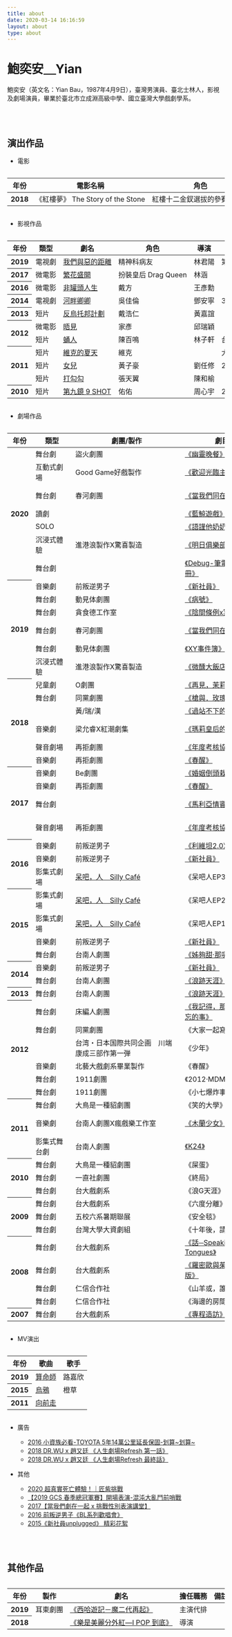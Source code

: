 ```yaml
---
title: about
date: 2020-03-14 16:16:59
layout: about
type: about
---
```

# 鮑奕安＿Yian

鮑奕安（英文名：Yian Bau，1987年4月9日），臺灣男演員、臺北士林人，影視及劇場演員，畢業於臺北市立成淵高級中學、國立臺灣大學戲劇學系。

<br/>
<br/>
<style>
.rsp-table { max-width: 100%; width: 100%; overflow-y: auto;}
.rsp-table table { width: 1256px !important;}
@media screen and (min-width: 150px) and (max-width: 768px) {.rsp-table table th, .rsp-table table td {white-space: nowrap;}}
</style>

## 演出作品

- 電影
<div class="rsp-table">
<table class="table table-borderless table-dark">
  <thead>
    <tr>
      <th scope="col" style="text-align: center;vertical-align: middle;">年份</th>
      <th scope="col">電影名稱</th>
      <th scope="col">角色</th>
      <th scope="col">導演</th>
    </tr>
  </thead>
  <tbody>
    <tr>
      <th style="text-align: center;vertical-align: middle;">2018</th>
      <td>《紅樓夢》 The Story of the Stone</td>
      <td>紅樓十二金釵選拔的參賽者之一</td>
      <td>吳星翔</td>
    </tr> 
  </tbody>
</table>
</div>


- 影視作品
<div class="rsp-table">
<table class="table table-borderless table-dark">
  <thead>
    <tr>
      <th scope="col" style="text-align: center;vertical-align: middle;">年份</th>
      <th scope="col">類型</th>
      <th scope="col">劇名</th>
      <th scope="col">角色</th>
      <th scope="col">導演</th>
      <th scope="col">備註</th>
    </tr>
  </thead>
  <tbody>
    <tr>
      <th style="text-align: center;vertical-align: middle;">2019</th>
      <td>電視劇</td>
      <td><a href="https://www.pts.org.tw/theworld_betweenus/index.html" target="_blank">我們與惡的距離</a></td>
      <td>精神科病友</td>
      <td>林君陽</td>
      <td>第10集</td>
    </tr> 
    <tr>
      <th style="text-align: center;vertical-align: middle;">2017</th>
      <td>微電影</td>
      <td><a href="/2020/04/03/blossom-2017/">繁花盛開</a></td>
      <td>扮裝皇后 Drag Queen</td>
      <td>林涵</td>
      <td> </td>
    </tr> 
    <tr>
      <th style="text-align: center;vertical-align: middle;">2016</th>
      <td>微電影</td>
      <td><a href="https://www.viddsee.com/video/not-an-unchangeable-life-of-fun/guydp?locale=zh" target="_blank">非罐頭人生</a></td>
      <td>戴方</td>
      <td>王彥勳</td>
      <td> </td>
    </tr> 
     <tr>
      <th style="text-align: center;vertical-align: middle;">2014</th>
      <td>電視劇</td>
      <td><a href="/2020/03/30/love-by-the-river/">河畔卿卿</a></td>
      <td>吳佳倫</td>
      <td>鄧安寧</td>
      <td>35~40集</td>
    </tr> 
     <tr>
      <th style="text-align: center;vertical-align: middle;">2013</th>
      <td>短片</td>
      <td><a href="https://www.youtube.com/watch?v=n1RjzhREBsc" target="_blank">反烏托邦計劃</a></td>
      <td>戴浩仁</td>
      <td>黃嘉誼</td>
      <td> </td>
    </tr> 
     <tr>
      <th scope="row" rowspan="2" style="text-align: center;vertical-align: middle;">2012</th>
      <td>微電影</td>
      <td><a href="https://www.youtube.com/watch?v=bbF6vF-8DoU" target="_blank">晤見</a></td>
      <td>家彥</td>
      <td>邱瑞穎</td>
      <td> </td>
    </tr> 
    <tr>
      <td>短片</td>
      <td><a href="/2020/03/28/pupae-2012/">蛹人</a></td>
      <td>陳百鳴</td>
      <td>林子軒</td>
      <td>台藝大電影系第97級畢業展</td>
    </tr> 
     <tr>
      <th scope="row" rowspan="3" style="text-align: center;vertical-align: middle;">2011</th>
      <td>短片</td>
      <td><a href="https://www.facebook.com/pg/Sohardfilmfestival/photos/?tab=album&album_id=220103908010591" target="_blank">維克的夏天</a></td>
      <td>維克</td>
      <td> </td>
      <td>大不易影展，由易智言老師指導</td>
    </tr> 
    <tr>
      <td>短片</td>
      <td><a href="/2020/03/22/daughter-2011/">女兒</a></td>
      <td>黃子豪</td>
      <td>劉任修</td>
      <td>2011年輔仁大學 影像傳播學系第十三屆畢業製作</td>
    </tr> 
     <tr>
      <td>短片</td>
      <td><a href="https://www.youtube.com/watch?v=B0dJtGIVpjM" target="_blank">打勾勾</a></td>
      <td>張天翼</td>
      <td>陳和榆</td>
      <td> </td>
    </tr> 
    <tr>
      <th style="text-align: center;vertical-align: middle;">2010</th>
      <td>短片</td>
      <td><a href="https://www.youtube.com/watch?v=GD6Bl2fJqAY" target="_blank">第九鏡 9 SHOT</a></td>
      <td>佑佑</td>
      <td>周心宇</td>
      <td>2011女性影展《身體女人 展演性別》</td>
    </tr> 
  </tbody>
</table>
</div>

- 劇場作品
<div class="rsp-table">
<table class="table table-borderless table-dark">
  <thead>
    <tr>
      <th scope="col" style="text-align: center;vertical-align: middle;">年份</th>
      <th scope="col">類型</th>
      <th scope="col">劇團/製作</th>
      <th scope="col">劇目</th>
      <th scope="col">角色</th>
      <th scope="col">導演</th>
      <th scope="col">備註</th>
    </tr>
  </thead>
  <tbody>
    <tr>
      <th scope="row" rowspan="7" style="text-align: center;vertical-align: middle;">2020</th>
      <td>舞台劇</td>
      <td>盜火劇團</td>
      <td><a href="/2020/04/05/the-last-dinner/">《幽靈晚餐》</a></td>
      <td>林文傑</td>
      <td>何應權</td>
      <td>2020臺南藝術節 臺灣首演</td>
    </tr> 
    <tr>
      <td>互動式劇場</td>
      <td>Good Game好戲製作</td>
      <td><a href="https://www.tikipoki.com.tw/portfolio/good-game%E5%A5%BD%E6%88%B2%E8%A3%BD%E4%BD%9C%E3%80%8A%E6%AD%A1%E8%BF%8E%E5%85%89%E8%87%A8%E4%B8%BB%E5%BB%9A%E4%B9%8B%E5%AE%B6%E3%80%8B%E4%BA%92%E5%8B%95%E5%BC%8F%E5%8A%87%E5%A0%B4/" target="_blank">《歡迎光臨主廚之家》</a></td>
      <td>鬼廚師</td>
      <td>何安妘</td>
      <td> </td>
    </tr> 
    <tr>
      <td>舞台劇</td>
      <td>春河劇團</td>
      <td><a href="https://www.artsticket.com.tw/CKSCC2005/Product/Product00/ProductsDetailsPage.aspx?ProductID=rotyiUrPteQtIXyZ%2fGx5dg" target="_blank">《當我們同在一起》</a></td>
      <td>心靈大師/教官/超商店員/吉他手</td>
      <td>韋以丞</td>
      <td>2020秋．藝術季</td>
    </tr> 
    <tr>
      <td>讀劇</td>
      <td> </td>
      <td><a href="https://www.artsticket.com.tw/ckscc2005/Product/Product00/ProductsDetailsPage.aspx?ProductID=rotyiUrPteSHJinIMgWvG">《藍鯨遊戲》</a></td>
      <td>范天宇</td>
      <td> </td>
      <td>2020新北市音樂劇劇本孵化暨讀劇演出</td>
    </tr> 
     <tr>
      <td>SOLO</td>
      <td> </td>
      <td><a href="https://www.facebook.com/Childbirth.birth/posts/3586724521338823" target="_blank">《語謹他奶奶的》</a></td>
      <td>鮑語謹</td>
      <td> </td>
      <td> </td>
    </tr> 
    <tr>
      <td>沉浸式體驗</td>
      <td>進港浪製作X驚喜製造</td>
      <td><a href="/2020/04/05/club-tomorrow/">《明日俱樂部》</a></td>
      <td>艾德</td>
      <td>洪唯堯</td>
      <td> </td>
    </tr> 
    <tr>
      <td>舞台劇</td>
      <td> </td>
      <td><a href="https://www.facebook.com/Debugthestage/" target="_blank">《Debug-筆電的使用手冊》</a></td>
      <td>丹木源</td>
      <td> </td>
      <td>延期</td>
    </tr> 
    <tr>
      <th scope="row" rowspan="6" style="text-align: center;vertical-align: middle;">2019</th>
      <td>音樂劇</td>
      <td>前叛逆男子</td>
      <td><a href="/2020/04/05/the-new-member/">《新社員》</a></td>
      <td>安啟凡</td>
      <td>黃緣文</td>
      <td>BL系列Ⅰ 2019四度加演</td>
    </tr> 
    <tr>
      <td>舞台劇</td>
      <td>動見体劇團</td>
      <td><a href="http://www.wuzhenfestival.com/index.php?m=Xijujie&a=teyaojumudetail&cid=57&aid=815" target="_blank">《病號》</a></td>
      <td>弟弟</td>
      <td>符宏征</td>
      <td>2019烏鎮戲劇節特邀劇目</td>
    </tr> 
    <tr>
      <td>舞台劇</td>
      <td>貪食德工作室</td>
      <td><a href="https://www.hadesapocalypse.com/" target="_blank">《陰間條例x冥戰錄》</a></td>
      <td>包順安/漫畫家</td>
      <td>蘇洋徵</td>
      <td> </td>
    </tr> 
    <tr>
      <td>舞台劇</td>
      <td>春河劇團</td>
      <td><a href="https://www.artsticket.com.tw/CKSCC2005/Product/Product00/ProductsDetailsPage.aspx?ProductID=rotyiUrPteT3NC3EF8DwXQ&cksccadtype=A" target="_blank">《當我們同在一起》</a></td>
      <td>心靈大師/教官/超商店員/吉他手</td>
      <td>韋以丞</td>
      <td> </td>
    </tr> 
    <tr>
      <td>舞台劇</td>
      <td>動見体劇團</td>
      <td><a href="https://www.facebook.com/movetheatrefans/posts/10158378816936110?__xts__[0]=68.ARAfsVCMD04hSEU8iFtQ6VfGgH3RTgO2fSGQrHV11LG8-QIXwy7p9zLGENMyNzVPwcTk3ST8jsUC_MMww7HrWKWRX3WbPcJ7H1iG4ISk-Y0DVxbr_u_inNe7MlQeo_7bEV_sFHFQ87jdytFGnfFXt0UlIr-yHYfapLGptG_AWA-J3yJf4pTQWu1_76vK1ZE9xsx5xjSAQ_dDM9UP_TdWUnpGTvKpoznBjwcP0heADc15Jm5Ka47gIho-Y7nejI8DWVuV9hEqZ-m2accy_o5HLAhrcqsac5D3HltGDOolquvXb4LJMxpgf7BYs-NC4trSMDpjCMyUTrbG5WLiqbD2&__tn__=-R" target="_blank">《XY事件簿》</a></td>
      <td>吳念</td>
      <td>王靖惇</td>
      <td> </td>
    </tr> 
    <tr>
      <td>沉浸式體驗</td>
      <td>進港浪製作X驚喜製造</td>
      <td><a href="/2020/04/05/the-great-tipsy/">《微醺大飯店》</a></td>
      <td>Lobby Boy/王子</td>
      <td>洪唯堯</td>
      <td> </td>
    </tr> 
    <tr>
      <th scope="row" rowspan="6" style="text-align: center;vertical-align: middle;">2018</th>
      <td>兒童劇</td>
      <td>O劇團</td>
      <td><a href="https://www.facebook.com/yianbauofficial/posts/1966114943436341?__xts__[0]=68.ARDOlQigvoJ8ghdsX5nvqAxv4Jj4j5EWZ1MKls7sG1gOlnIbTzF56P3o8uk6DwigVOkfq9dAsBN3AU7UCzm-OR3V02_sQPpsLMrwOQFZeghsdrewmF_kvHXYVHKgxI3OEyR1nPVxf6cazXyHj0-AeWs1uUXa22NiEbI46nJ3_Zb7SNWVhXRnwcX-n1aDjb4Dq8AmKASgQlOvN9ATcaB8PG-7mGNCnpyzorc98AWpNQSWLEm-8KjL5LVWlzfIHAtH_iA_UICPXwtWl6U-rntZDyZGZQJ63o_s9j0E05-B3EGTTzptFJ-r4_79skhoItmwwcGvDjWI4_j9T16N3shGaMJpeJ6K&__tn__=-R" target="_blank">《再見，茉莉，花》</a></td>
      <td>小丑</td>
      <td>陳威宇</td>
      <td> </td>
    </tr> 
    <tr>
      <td>舞台劇</td>
      <td>同黨劇團</td>
      <td><a href="/2020/04/04/gun-rose/">《槍與．玫瑰》</a></td>
      <td>李文生</td>
      <td>蘇洋徵</td>
      <td> </td>
    </tr> 
    <tr>
      <td> </td>
      <td>黃/瑞/漢</td>
      <td><a href="https://www.facebook.com/events/281848915873346/" target="_blank">《過站不下的心理時間》</a></td>
      <td>領航員</td>
      <td>黃/瑞/漢</td>
      <td>黃郁晴、周瑞祥、李國漢暨集體創作</td>
    </tr> 
    <tr>
      <td>音樂劇</td>
      <td>梁允睿X紅潮劇集</td>
      <td><a href="/2020/04/04/the-dress-2018/">《瑪莉皇后的禮服》</a></td>
      <td>正太（裁縫師）</td>
      <td>梁允睿/王靖惇</td>
      <td> </td>
    </tr> 
    <tr>
      <td>聲音劇場</td>
      <td>再拒劇團</td>
      <td><a href="https://www.youtube.com/watch?v=IkmHAi94aMs" target="_blank">《年度考核協奏》</a></td>
      <td>樂手表演者</td>
      <td>黃思農</td>
      <td>2018白晝之夜回歸重現</td>
    </tr> 
    <tr>
      <td>音樂劇</td>
      <td>再拒劇團</td>
      <td><a href="/2020/04/05/fruhlings-erwachen/">《春醒》</a></td>
      <td>莫里斯</td>
      <td>黃緣文</td>
      <td> </td>
    </tr> 
    <tr>
      <th scope="row" rowspan="4" style="text-align: center;vertical-align: middle;">2017</th>
      <td>音樂劇</td>
      <td>Be劇團</td>
      <td><a href="https://mailchi.mp/qq/be9" target="_blank">《婚姻倒頭栽》</a></td>
      <td>程文青</td>
      <td>吳亮澄</td>
      <td>房間小戲9</td>
    </tr> 
    <tr>
      <td>音樂劇</td>
      <td>再拒劇團</td>
      <td><a href="/2020/04/05/fruhlings-erwachen/">《春醒》</a></td>
      <td>莫里斯</td>
      <td>黃緣文</td>
      <td> </td>
    </tr> 
    <tr>
      <td>舞台劇</td>
      <td> </td>
      <td><a href="https://www.artsticket.com.tw/CKSCC2005/Product/Product00/ProductsDetailsPage.aspx?ProductID=hsobWfDDQ3RwSCZ4xN12o" target="_blank">《馬利亞情竇初開》</a></td>
      <td>男同志</td>
      <td>杜思慧/許芃</td>
      <td>由傅裕惠、杜思慧、許芃、王廣耘共同創作</td>
    </tr> 
    <tr>
      <td>聲音劇場</td>
      <td>再拒劇團</td>
      <td><a href="https://www.youtube.com/watch?v=IkmHAi94aMs" target="_blank">《年度考核協奏》</a></td>
      <td>樂手表演者</td>
      <td>黃思農</td>
      <td>首演於2017年北美館展覽「社交場」開幕，後受邀至橫濱藝術集會（TPAM）</td>
    </tr> 
    <tr>
      <th scope="row" rowspan="3" style="text-align: center;vertical-align: middle;">2016</th>
      <td>音樂劇</td>
      <td>前叛逆男子</td>
      <td><a href="/2020/04/05/leviathan20/">《利維坦2.0》</a></td>
      <td>渡渡鳥</td>
      <td>黃緣文</td>
      <td>BL系列Ⅱ</td>
    </tr> 
    <tr>
      <td>音樂劇</td>
      <td>前叛逆男子</td>
      <td><a href="/2020/04/05/the-new-member/">《新社員》</a></td>
      <td>安啟凡</td>
      <td>黃緣文</td>
      <td>BL系列Ⅰ 2016衛武營藝術祭-戲劇旗艦</td>
    </tr> 
    <tr>
      <td>影集式劇場</td>
      <td><a href="https://www.facebook.com/taipeiersillycafe/" target="_blank">呆吧，人＿Silly Café</a></td>
      <td>《呆吧人EP3》</td>
      <td>阿寬</td>
      <td>戴秉彬</td>
      <td> </td>
    </tr> 
    <tr>
      <th scope="row" rowspan="4" style="text-align: center;vertical-align: middle;">2015</th>
      <td>影集式劇場</td>
      <td><a href="https://www.facebook.com/taipeiersillycafe/" target="_blank">呆吧，人＿Silly Café</a></td>
      <td>《呆吧人EP2》</td>
      <td>阿寬</td>
      <td>簡莉穎</td>
      <td> </td>
    </tr> 
    <tr>
      <td>影集式劇場</td>
      <td><a href="https://www.facebook.com/taipeiersillycafe/" target="_blank">呆吧，人＿Silly Café</a></td>
      <td>《呆吧人EP1》</td>
      <td>阿寬</td>
      <td> </td>
      <td> </td>
    </tr> 
    <tr>
      <td>音樂劇</td>
      <td>前叛逆男子</td>
      <td><a href="/2020/04/05/the-new-member/">《新社員》</a></td>
      <td>安啟凡</td>
      <td>黃緣文</td>
      <td>BL系列Ⅰ 2015青春加演</td>
    </tr> 
    <tr>
      <td>舞台劇</td>
      <td>台南人劇團</td>
      <td><a href="/2020/04/03/belle-repreive-2015">《姊夠甜‧那吸》</a></td>
      <td>白蘭琪</td>
      <td>許芃</td>
      <td> </td>
    </tr> 
    <tr>
      <th scope="row" rowspan="2" style="text-align: center;vertical-align: middle;">2014</th>
      <td>音樂劇</td>
      <td>前叛逆男子</td>
      <td><a href="/2020/04/05/the-new-member/">《新社員》</a></td>
      <td>安啟凡</td>
      <td>黃緣文</td>
      <td>BL系列Ⅰ 2014首演</td>
    </tr> 
    <tr>
      <td>舞台劇</td>
      <td>台南人劇團</td>
      <td><a href="http://tainanerensemble.org/portal/index.php?option=com_content&view=article&id=233:2013-08-31-01-48-51&catid=34:2009-10-14-02-46-56&Itemid=93" target="_blank">《浪跡天涯》</a></td>
      <td>Rudy</td>
      <td>鍾翰</td>
      <td>2014春天戲水</td>
    </tr> 
    <tr>
      <th style="text-align: center;vertical-align: middle;">2013</th>
      <td>舞台劇</td>
      <td>台南人劇團</td>
      <td><a href="http://tainanerensemble.org/portal/index.php?option=com_content&view=article&id=233:2013-08-31-01-48-51&catid=34:2009-10-14-02-46-56&Itemid=93" target="_blank">《浪跡天涯》</a></td>
      <td>Rudy</td>
      <td>鍾翰</td>
      <td> </td>
     </tr>
     <tr>
      <th scope="row" rowspan="6" style="text-align: center;vertical-align: middle;">2012</th>
      <td>舞台劇</td>
      <td>床編人劇團</td>
      <td><a href="https://www.youtube.com/watch?time_continue=11&v=tZgC9fpT8nA&feature=emb_logo" target="_blank">《我記得，那些世界遺忘的事》</a></td>
      <td> </td>
      <td>王又禾</td>
      <td> </td>
    </tr> 
    <tr>
      <td>舞台劇</td>
      <td>同黨劇團</td>
      <td>《大家一起寫訃文》</td>
      <td> </td>
      <td>謝東寧</td>
      <td> </td>
    </tr> 
    <tr>
      <td> </td>
      <td>台湾・日本国際共同企画　川端康成三部作第一弾</td>
      <td>《少年》</td>
      <td></td>
      <td></td>
      <td> </td>
    </tr> 
    <tr>
      <td>音樂劇</td>
      <td>北藝大戲劇系畢業製作</td>
      <td>《春醒》</td>
      <td>莫里斯</td>
      <td>黃緣文</td>
      <td>國立臺北藝術大學戲劇學院 2012春季公演</td>
    </tr> 
    <tr>
      <td>舞台劇</td>
      <td>1911劇團</td>
      <td>《2012‧MDMA‧莎樂美》</td>
      <td> </td>
      <td>朱育宏</td>
      <td> </td>
    </tr> 
    <tr>
      <td>舞台劇</td>
      <td>1911劇團</td>
      <td>《小七爆炸事件一》</td>
      <td> </td>
      <td>陳大任</td>
      <td> </td>
    </tr>  
    <tr>
      <th scope="row" rowspan="3" style="text-align: center;vertical-align: middle;">2011</th>
      <td>舞台劇</td>
      <td>大鳥是一種貂劇團</td>
      <td>《笑的大學》</td>
      <td>向板君</td>
      <td> </td>
      <td> </td>
    </tr> 
    <tr>
      <td>音樂劇</td>
      <td>台南人劇團X瘋戲樂工作室</td>
      <td><a href="/2020/04/03/mulan-2011/">《木蘭少女》</a></td>
      <td>蔡曉齊</td>
      <td>呂柏伸/蔡柏璋</td>
      <td> </td>
    </tr> 
    <tr>
      <td>影集式舞台劇</td>
      <td>台南人劇團</td>
      <td><a href="http://tainanerensemble.org/portal/index.php?option=com_content&view=article&id=196&Itemid=99" target="_blank">《K24》</a></td>
      <td>Paris/Sara</td>
      <td>呂柏伸/蔡柏璋</td>
      <td>2011年第一季全六集建國百年版</td>
    </tr> 
    <tr>
      <th scope="row" rowspan="3" style="text-align: center;vertical-align: middle;">2010</th>
      <td>舞台劇</td>
      <td>大鳥是一種貂劇團</td>
      <td>《屎蛋》</td>
      <td>耗子（彭皓然）</td>
      <td>林大貂</td>
      <td>第十一屆青年才俊‧大學生競演戲劇節最佳男演員獎</td>
    </tr> 
    <tr>
      <td>舞台劇</td>
      <td>一直社劇團</td>
      <td>《終局》</td>
      <td>克 羅夫</td>
      <td> </td>
      <td> </td>
    </tr> 
    <tr>
      <td>舞台劇</td>
      <td>台大戲劇系</td>
      <td>《浪G天涯》</td>
      <td>Max</td>
      <td> </td>
      <td>2010台大戲劇系暑期劇展</td>
    </tr> 
    <tr>
      <th scope="row" rowspan="3" style="text-align: center;vertical-align: middle;">2009</th>
      <td>舞台劇</td>
      <td>台大戲劇系</td>
      <td>《六度分離》</td>
      <td> </td>
      <td>林孟寰</td>
      <td>臺大戲劇學系第八屆畢業製作</td>
    </tr> 
    <tr>
      <td>舞台劇</td>
      <td>五校六系暑期聯展</td>
      <td>《安全毯》</td>
      <td> </td>
      <td>張君涵</td>
      <td> </td>
    </tr> 
    <tr>
      <td>舞台劇</td>
      <td>台灣大學大資劇組</td>
      <td>《十年後，請愛我》</td>
      <td>國翔</td>
      <td>林孟寰</td>
      <td>第十屆青才才俊‧大學生競演戲劇節 參賽作品</td>
    </tr>  
    <tr>
      <th scope="row" rowspan="4" style="text-align: center;vertical-align: middle;">2008</th>
      <td>舞台劇</td>
      <td>台大戲劇系</td>
      <td><a href="https://www.youtube.com/watch?v=UHJoKOzdvqU" target="_blank">《話─Speaking in Tongues》</a></td>
      <td> </td>
      <td>陳和榆</td>
      <td>臺大戲劇學系第七屆畢業製作</td>
    </tr> 
    <tr>
      <td>舞台劇</td>
      <td>台大戲劇系</td>
      <td><a href="http://shakespeare.digital.ntu.edu.tw/shakespeare/view_record_other_file.php?Language=ch&Type=rf&rid=NTU2008ROM019" target="_blank">《羅密歐與茱麗葉－獸版》</a></td>
      <td>羅密歐</td>
      <td>王嘉明</td>
      <td>臺大戲劇系學期製作</td>
    </tr> 
    <tr>
      <td>舞台劇</td>
      <td>仁信合作社</td>
      <td>《山羊或，誰是蘇維亞》</td>
      <td> </td>
      <td>樊宗錡</td>
      <td> </td>
    </tr> 
    <tr>
      <td>舞台劇</td>
      <td>仁信合作社</td>
      <td>《海邊的房間》</td>
      <td> </td>
      <td>杜凱翔</td>
      <td> </td>
    </tr> 
    <tr>
      <th style="text-align: center;vertical-align: middle;">2007</th>
      <td>舞台劇</td>
      <td>台大戲劇系</td>
      <td><a href="/2020/03/22/the-visit-2007/">《專程造訪》</a></td>
      <td> </td>
      <td>傅裕惠</td>
      <td>臺大戲劇系學期製作</td>
    </tr>
  </tbody>
</table>
</div>

- MV演出
<div class="rsp-table">
<table class="table table-borderless table-dark">
  <thead>
    <tr>
      <th scope="col" style="text-align: center;vertical-align: middle;">年份</th>
      <th scope="col">歌曲</th>
      <th scope="col">歌手</th>
    </tr>
  </thead>
  <tbody>
    <tr>
      <th style="text-align: center;vertical-align: middle;">2019</th>
      <td><a href="https://www.youtube.com/watch?v=aMXLX_aTW3w" target="_blank">算命師</a></td>
      <td>路嘉欣</td>
    </tr> 
    <tr>
      <th style="text-align: center;vertical-align: middle;">2015</th>
      <td><a href="/2020/04/04/orangegrass-mv/">烏鴉</a></td>
      <td>橙草</td>
    </tr> 
    <tr>
      <th style="text-align: center;vertical-align: middle;">2011</th>
      <td><a href="/2020/03/22/formosa-carnival/">向前走</a></td>
      <td> </td>
    </tr> 
  </tbody>
</table>
</div>

- 廣告
  - [2016 小資族必看-TOYOTA 5年14萬公里延長保固-划算\~划算\~](/2020/03/22/toyota-2016/)
  - [2018 DR.WU x 趙又廷 《人生劇場Refresh 第一話》](/2020/03/22/doctor-wu-2018/)
  - [2018 DR.WU x 趙又廷 《人生劇場Refresh 最終話》](/2020/03/22/doctor-wu-2018/)

- 其他
  - <a href="https://www.youtube.com/watch?v=Y-kSX5OuxrE" target="_blank">2020 超真實死亡體驗！｜匠紫挑戰</a>
  - [【2019 GCS 春季總冠軍賽】開場表演-混沌大亂鬥前哨戰](/2020/03/22/gcs-2019)
  - <a href="https://www.facebook.com/tiqff/videos/713728612165531/" target="_blank">2017【當我們劇在一起 x 挑戰性別表演講堂】</a>
  - <a href="https://www.youtube.com/playlist?list=PLrdOiDZSTLjhS2UuX4c5PzvV69FqK_giq" target="_blank">2016 前叛逆男子《BL系列歡唱會》</a>
  - <a href="https://www.youtube.com/watch?v=cDIH6x5hf00" target="_blank">2015《新社員unplugged》 精彩花絮</a>
  

<br/>
<br/>

## 其他作品
<div class="rsp-table">
<table class="table table-borderless table-dark">
  <thead>
    <tr>
      <th scope="col" style="text-align: center;vertical-align: middle;">年份</th>
      <th scope="col">製作</th>
      <th scope="col">劇名</th>
      <th scope="col">擔任職務</th>
      <th scope="col">備註</th>
    </tr>
  </thead>
  <tbody>
   <tr>
      <th style="text-align: center;vertical-align: middle;">2019</th>
      <td>耳東劇團</td>
      <td><a href="https://www.artsticket.com.tw/ckscc2005/product/product00/ProductsDetailsPage.aspx?ProductId=rotyiUrPteQTxx%2FkStyp9Q" target="_blank">《西哈遊記－魔二代再起》</a></td>
      <td>主演代排</td>
      <td> </td>
    </tr> 
    <tr>
      <th style="text-align: center;vertical-align: middle;">2018</th>
      <td> </td>
      <td><a href="https://issuu.com/794816/docs/ilovepdf_merged-ilovepdf-compressed" target="_blank">《樂是美麗分外紅—I POP 到底》</a></td>
      <td>導演</td>
      <td> </td>
    </tr> 
  </tbody>
</table>
</div>
